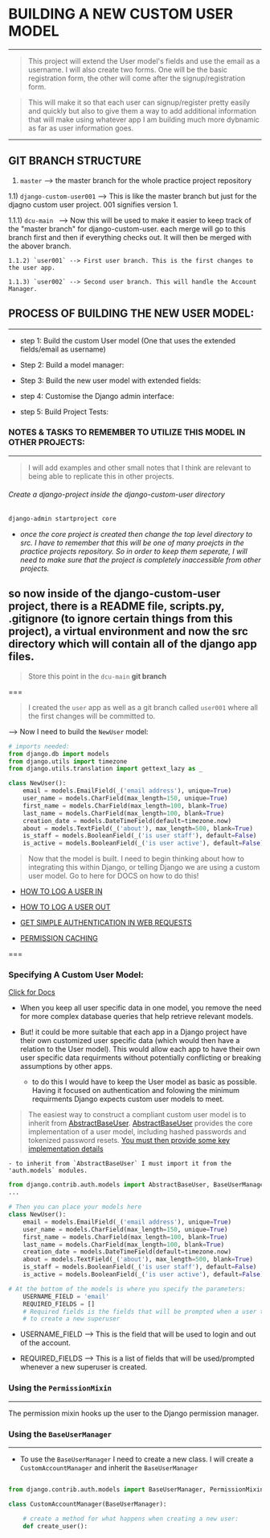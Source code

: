 # BUILDING A NEW CUSTOM USER MODEL
---

> This project will extend the User model's fields and use the email as a username. I will also create two forms. One will be the basic registration form, the other will come after the signup/registration form.

> This will make it so that each user can signup/register pretty easily and quickly but also to give them a way to add additional information that will make using whatever app I am building much more dybnamic as far as user information goes.
---


## GIT BRANCH STRUCTURE

1) `master` --> the master branch for the whole practice project repository

1.1) `django-custom-user001` --> This is like the master branch but just for the djagno custom user project. 001 signifies version 1.

1.1.1) `dcu-main ` --> Now this will be used to make it easier to keep track of the "master branch" for django-custom-user. each merge will go to this branch first and then if everything checks out. It will then be merged with the abover branch.

    1.1.2) `user001` --> First user branch. This is the first changes to the user app.

    1.1.3) `user002` --> Second user branch. This will handle the Account Manager.

## PROCESS OF BUILDING THE NEW USER MODEL:
---
- step 1: Build the custom User model (One that uses the extended fields/email as username)

- Step 2: Build a model manager:

- Step 3: Build the new user model with extended fields:

- step 4: Customise the Django admin interface:

- step 5: Build Project Tests:


### NOTES & TASKS TO REMEMBER TO UTILIZE THIS MODEL IN OTHER PROJECTS:
---

> I will add examples and other small notes that I think are relevant to being able to replicate this in other projects.

###### Create a django-project inside the django-custom-user directory

```sh
django-admin startproject core
```

- _once the core project is created then change the top level directory to src. I have to remember that this will be one of many proejcts in the practice projects repository. So in order to keep them seperate, I will need to make sure that the project is completely inaccessible from other projects._

so now inside of the django-custom-user project, there is a README file, scripts.py, .gitignore (to ignore certain things from this project), a virtual environment and now the src directory which will contain all of the django app files.
---

> Store this point in the `dcu-main` __git branch__

===

> I created the `user` app as well as a git branch called `user001` where all the first changes will be committed to.

--> Now I need to build the `NewUser` model:

```python
# imports needed:
from django.db import models
from django.utils import timezone
from django.utils.translation import gettext_lazy as _

class NewUser():
    email = models.EmailField(_('email address'), unique=True)
    user_name = models.CharField(max_length=150, unique=True)
    first_name = models.CharField(max_length=100, blank=True)
    last_name = models.CharField(max_length=100, blank=True)
    creation_date = models.DateTimeField(default=timezone.now)
    about = models.TextField(_('about'), max_length=500, blank=True)
    is_staff = models.BooleanField(_('is user staff'), default=False)
    is_active = models.BooleanField(_('is user active'), default=False)

```

> Now that the model is built. I need to begin thinking about how to integrating this within Django, or telling Django we are using a custom user model. Go to here for DOCS on how to do this!

- [HOW TO LOG A USER IN](https://docs.djangoproject.com/en/4.0/topics/auth/default/#how-to-log-a-user-in)

- [HOW TO LOG A USER OUT](https://docs.djangoproject.com/en/4.0/topics/auth/default/#how-to-log-a-user-out)

- [GET SIMPLE AUTHENTICATION IN WEB REQUESTS](https://docs.djangoproject.com/en/4.0/topics/auth/default/#authentication-in-web-requests)

- [PERMISSION CACHING](https://docs.djangoproject.com/en/4.0/topics/auth/default/#permission-caching)

===

### Specifying A Custom User Model:

[Click for Docs](https://docs.djangoproject.com/en/4.0/topics/auth/customizing/#specifying-a-custom-user-model)

- When you keep all user specific data in one model, you remove the need for more complex database queries that help retrieve relevant models.

- But! it could be more suitable that each app in a Django project have their own customized user specific data (which would then have a relation to the User model). This would allow each app to have their own user specific data requirments without potentially conflicting or breaking assumptions by other apps.

    - to do this I would have to keep the User model as basic as possible. Having it focused on authentication and folowing the minimum requirments Django expects custom user models to meet.

> The easiest way to construct a compliant custom user model is to inherit from [AbstractBaseUser](https://docs.djangoproject.com/en/4.0/topics/auth/customizing/#django.contrib.auth.models.AbstractBaseUser). [AbstractBaseUser](https://docs.djangoproject.com/en/4.0/topics/auth/customizing/#django.contrib.auth.models.AbstractBaseUser) provides the core implementation of a user model, including hashed passwords and tokenized password resets. [You must then provide some key implementation details](https://docs.djangoproject.com/en/4.0/topics/auth/customizing/#django.contrib.auth.models.CustomUser)

    - to inherit from `AbstractBaseUser` I must import it from the 'auth.models` modules.

```python
from django.contrib.auth.models import AbstractBaseUser, BaseUserManager
...

# Then you can place your models here
class NewUser():
    email = models.EmailField(_('email address'), unique=True)
    user_name = models.CharField(max_length=150, unique=True)
    first_name = models.CharField(max_length=100, blank=True)
    last_name = models.CharField(max_length=100, blank=True)
    creation_date = models.DateTimeField(default=timezone.now)
    about = models.TextField(_('about'), max_length=500, blank=True)
    is_staff = models.BooleanField(_('is user staff'), default=False)
    is_active = models.BooleanField(_('is user active'), default=False)

# At the bottom of the models is where you specify the parameters:
    USERNAME_FIELD = 'email'
    REQUIRED_FIELDS = []
    # Required fields is the fields that will be prompted when a user trys
    # to create a new superuser
```

* USERNAME_FIELD --> This is the field that will be used to login and out of the account.

* REQUIRED_FIELDS --> This is a list of fields that will be used/prompted whenever a new superuser is created.


### Using the `PermissionMixin`

---

The permission mixin hooks up the user to the Django permission manager.


### Using the `BaseUserManager`

---

- To use the `BaseUserManager` I need to create a new class. I will create a `CustomAccountManager` and inherit the `BaseUserManager`

```python

from django.contrib.auth.models import BaseUserManager, PermissionMixin, AbstractBaseUser

class CustomAccountManager(BaseUserManager):

    # create a method for what happens when creating a new user:
    def create_user():

```
